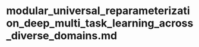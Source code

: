 # modular_universal_reparameterization_deep_multi_task_learning_across_diverse_domains.md

<!-- REFERENCE -->
